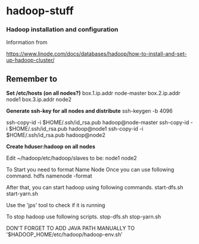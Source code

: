 # hadoop-stuff
### Hadoop installation and configuration

Information from

https://www.linode.com/docs/databases/hadoop/how-to-install-and-set-up-hadoop-cluster/


## Remember to
**Set /etc/hosts (on all nodes?)**
box.1.ip.addr    node-master
box.2.ip.addr    node1
box.3.ip.addr    node2


**Generate ssh-key for all nodes and distribute**
ssh-keygen -b 4096

ssh-copy-id -i $HOME/.ssh/id_rsa.pub hadoop@node-master
ssh-copy-id -i $HOME/.ssh/id_rsa.pub hadoop@node1
ssh-copy-id -i $HOME/.ssh/id_rsa.pub hadoop@node2


**Create hduser:hadoop on all nodes**

Edit ~/hadoop/etc/hadoop/slaves to be:
node1
node2


To Start you need to format Name Node Once you can use following command.
hdfs namenode -format


After that, you can start hadoop using following commands.
start-dfs.sh
start-yarn.sh


Use the 'jps' tool to check if it is running


To stop hadoop use following scripts.
stop-dfs.sh
stop-yarn.sh

DON'T FORGET TO ADD JAVA PATH MANUALLY TO '$HADOOP_HOME/etc/hadoop/hadoop-env.sh'


